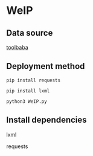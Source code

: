 # WeIP

## Data source

[toolbaba](https://www.toolbaba.cn/ip)

## Deployment method

```shell
pip install requests
```

```shell
pip install lxml
```

```shell
python3 WeIP.py
```

## Install dependencies

lxml

requests
